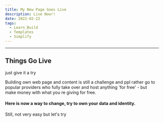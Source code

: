 ```yaml
---
title: My New Page Goes Live
description: Live Now!!
date: 2022-02-22
tags:
  - Learn_Build
  - Templates
  - Simplify
---
```


-------------------
## Things Go Live

just give it a try

Building own web page and content is still a challenge and ppl rather go to popular providers who fully take over and host anything 'for free' - but make money with what you re giving for free.

#### Here is now a way to change, try to own your data and identity.

Still, not very easy but let's try
